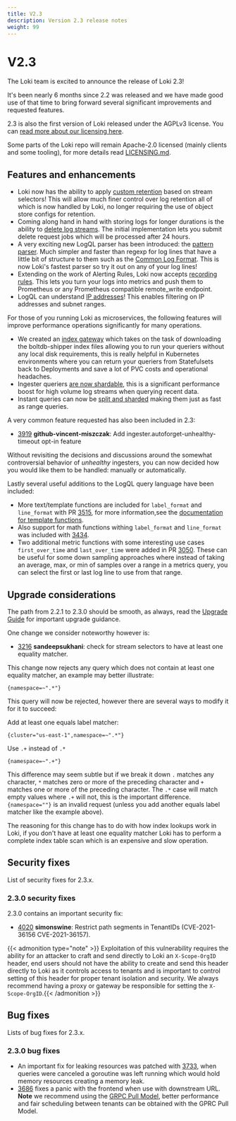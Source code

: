 ```yaml
---
title: V2.3
description: Version 2.3 release notes
weight: 99
---
```


# V2.3

The Loki team is excited to announce the release of Loki 2.3! 

It's been nearly 6 months since 2.2 was released and we have made good use of that time to bring forward several significant improvements and requested features.

2.3 is also the first version of Loki released under the AGPLv3 license. You can [read more about our licensing here](/licensing/).

Some parts of the Loki repo will remain Apache-2.0 licensed (mainly clients and some tooling), for more details read [LICENSING.md](https://github.com/grafana/loki/blob/main/LICENSING.md).

## Features and enhancements

* Loki now has the ability to apply [custom retention](../../operations/storage/retention/) based on stream selectors! This will allow much finer control over log retention all of which is now handled by Loki, no longer requiring the use of object store configs for retention.
* Coming along hand in hand with storing logs for longer durations is the ability to [delete log streams](../../operations/storage/logs-deletion/). The initial implementation lets you submit delete request jobs which will be processed after 24 hours.
* A very exciting new LogQL parser has been introduced: the [pattern parser](../../query/log_queries/#parser-expression). Much simpler and faster than regexp for log lines that have a little bit of structure to them such as the [Common Log Format](https://en.wikipedia.org/wiki/Common_Log_Format). This is now Loki's fastest parser so try it out on any of your log lines!
* Extending on the work of Alerting Rules, Loki now accepts [recording rules](../../alert/#recording-rules). This lets you turn your logs into metrics and push them to Prometheus or any Prometheus compatible remote_write endpoint.
* LogQL can understand [IP addresses](../../query/ip/)! This enables filtering on IP addresses and subnet ranges.

For those of you running Loki as microservices, the following features will improve performance operations significantly for many operations.

* We created an [index gateway](../../operations/storage/boltdb-shipper/#index-gateway) which takes on the task of downloading the boltdb-shipper index files allowing you to run your queriers without any local disk requirements, this is really helpful in Kubernetes environments where you can return your queriers from Statefulsets back to Deployments and save a lot of PVC costs and operational headaches.
* Ingester queriers [are now shardable](https://github.com/grafana/loki/pull/3852), this is a significant performance boost for high volume log streams when querying recent data. 
* Instant queries can now be [split and sharded](https://github.com/grafana/loki/pull/3984) making them just as fast as range queries.

A very common feature requested has also been included in 2.3:

* [3919](https://github.com/grafana/loki/pull/3919) **github-vincent-miszczak**: Add ingester.autoforget-unhealthy-timeout opt-in feature

Without revisiting the decisions and discussions around the somewhat controversial behavior of _unhealthy_ ingesters, you can now decided how you would like them to be handled: manually or automatically.

Lastly several useful additions to the LogQL query language have been included:

* More text/template functions are included for `label_format` and `line_format` with PR [3515](https://github.com/grafana/loki/pull/3515), for more information,see the [documentation for template functions](/docs/loki/<LOKI_VERSION>/logql/template_functions/).
* Also support for math functions withing `label_format` and `line_format` was included with [3434](https://github.com/grafana/loki/pull/3434).
* Two additional metric functions with some interesting use cases `first_over_time` and `last_over_time` were added in PR [3050](https://github.com/grafana/loki/pull/3050). These can be useful for some down sampling approaches where instead of taking an average, max, or min of samples over a range in a metrics query, you can select the first or last log line to use from that range.

## Upgrade considerations

The path from 2.2.1 to 2.3.0 should be smooth, as always, read the [Upgrade Guide](../../setup/upgrade/#230) for important upgrade guidance.

One change we consider noteworthy however is:

* [3216](https://github.com/grafana/loki/pull/3216) **sandeepsukhani**: check for stream selectors to have at least one equality matcher.

This change now rejects any query which does not contain at least one equality matcher, an example may better illustrate:

`{namespace=~".*"}`

This query will now be rejected, however there are several ways to modify it for it to succeed:

Add at least one equals label matcher:

`{cluster="us-east-1",namespace=~".*"}`

Use `.+` instead of `.*`

`{namespace=~".+"}`

This difference may seem subtle but if we break it down `.` matches any character, `*` matches zero or more of the preceding character and `+` matches one or more of the preceding character. The `.*` case will match empty values where `.+` will not, this is the important difference. `{namespace=""}` is an invalid request (unless you add another equals label matcher like the example above).

The reasoning for this change has to do with how index lookups work in Loki, if you don't have at least one equality matcher Loki has to perform a complete index table scan which is an expensive and slow operation.



## Security fixes

List of security fixes for 2.3.x.

### 2.3.0 security fixes

2.3.0 contains an important security fix:

* [4020](https://github.com/grafana/loki/pull/4020) **simonswine**: Restrict path segments in TenantIDs (CVE-2021-36156 CVE-2021-36157).

{{< admonition type="note" >}}
Exploitation of this vulnerability requires the ability for an attacker to craft and send directly to Loki an `X-Scope-OrgID` header, end users should not have the ability to create and send this header directly to Loki as it controls access to tenants and is important to control setting of this header for proper tenant isolation and security. We always recommend having a proxy or gateway be responsible for setting the `X-Scope-OrgID`.{{< /admonition >}}

## Bug fixes

Lists of bug fixes for 2.3.x.

### 2.3.0 bug fixes

* An important fix for leaking resources was patched with [3733](https://github.com/grafana/loki/pull/3733), when queries were canceled a goroutine was left running which would hold memory resources creating a memory leak.
* [3686](https://github.com/grafana/loki/pull/3686) fixes a panic with the frontend when use with downstream URL. **Note** we recommend using the [GRPC Pull Model](/docs/loki/<LOKI_VERSION>/configuration/query-frontend/#grpc-mode-pull-model), better performance and fair scheduling between tenants can be obtained with the GPRC Pull Model.
